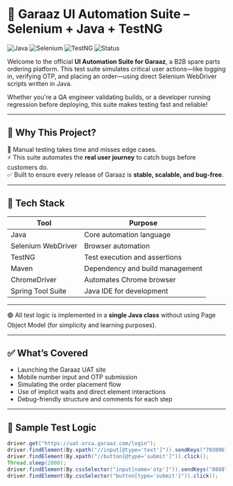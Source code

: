 # 🚗 Garaaz UI Automation Suite – Selenium + Java + TestNG

![Java](https://img.shields.io/badge/Java-17-blue.svg)
![Selenium](https://img.shields.io/badge/Selenium-Automation-brightgreen.svg)
![TestNG](https://img.shields.io/badge/TestNG-Test%20Framework-orange.svg)
![Status](https://img.shields.io/badge/Status-Active-success.svg)

Welcome to the official **UI Automation Suite for Garaaz**, a B2B spare parts ordering platform. This test suite simulates critical user actions—like logging in, verifying OTP, and placing an order—using direct Selenium WebDriver scripts written in Java.

Whether you're a QA engineer validating builds, or a developer running regression before deploying, this suite makes testing fast and reliable!

---

## 🎯 Why This Project?

🧪 Manual testing takes time and misses edge cases.  
⚡ This suite automates the **real user journey** to catch bugs before customers do.  
✅ Built to ensure every release of Garaaz is **stable, scalable, and bug-free**.

---

## 🚀 Tech Stack

| Tool              | Purpose                          |
|-------------------|----------------------------------|
| Java              | Core automation language         |
| Selenium WebDriver| Browser automation               |
| TestNG            | Test execution and assertions    |
| Maven             | Dependency and build management  |
| ChromeDriver      | Automates Chrome browser         |
| Spring Tool Suite | Java IDE for development         |

---

🟢 All test logic is implemented in a **single Java class** without using Page Object Model (for simplicity and learning purposes).

---

## ✅ What’s Covered

- Launching the Garaaz UAT site
- Mobile number input and OTP submission
- Simulating the order placement flow
- Use of implicit waits and direct element interactions
- Debug-friendly structure and comments for each step

---

## 🧪 Sample Test Logic

```java
driver.get("https://uat.orca.garaaz.com/login");
driver.findElement(By.xpath("//input[@type='text']")).sendKeys("7030067700");
driver.findElement(By.xpath("//button[@type='submit']")).click();
Thread.sleep(2000);
driver.findElement(By.cssSelector("input[name='otp']")).sendKeys("8888");
driver.findElement(By.cssSelector("button[type='submit']")).click();



